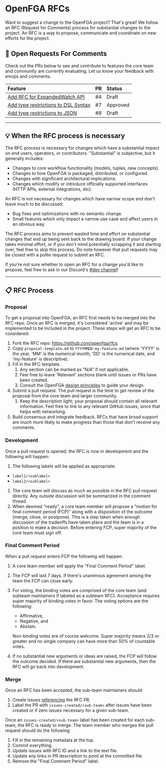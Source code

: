 # OpenFGA RFCs

Want to suggest a change to the OpenFGA project? That's great! We follow an RFC (Request for Comments) process for substantial changes to the project. An RFC is a way to propose, communicate and coordinate on new efforts for the project. 

## 👀 Open Requests For Comments

Check out the PRs below to see and contribute to features the core team and community are currently evaluating. Let us know your feedback with emojis and comments.

| Feature                                                                       |  PR | Status     |
|:------------------------------------------------------------------------------|----:|:-----------|
|[Add RFC for ExpandedWatch API](https://github.com/openfga/rfcs/pull/4)        |  #4 | Draft      |
|[Add type restrictions to DSL Syntax](https://github.com/openfga/rfcs/pull/7)  |  #7 | Approved   |
|[Add type restrictions to JSON](https://github.com/openfga/rfcs/pull/8)        |  #8 | Draft      |

---

## 💡 When the RFC process is necessary

The RFC process is necessary for changes which have a substantial impact on end users, operators, or contributors. "Substantial" is subjective, but it generally includes:

* Changes to core workflow functionality (models, tuples, new concepts).
* Changes to how OpenFGA is packaged, distributed, or configured.
* Changes with significant architectural implications.
* Changes which modify or introduce officially supported interfaces (HTTP APIs, external integrations, etc).

An RFC is not necessary for changes which have narrow scope and don't leave much to be discussed:

* Bug fixes and optimizations with no semantic change.
* Small features which only impact a narrow use case and affect users in an obvious way.

The RFC process aims to prevent wasted time and effort on substantial changes that end up being sent back to the drawing board. If your change takes minimal effort, or if you don't mind potentially scrapping it and starting over, feel free to skip this process. Do note however that pull requests may be closed with a polite request to submit an RFC.

If you're not sure whether to open an RFC for a change you'd like to propose, feel free to ask in our Discord's [#dev channel](#discord-link)!

---

## 📋 RFC Process

### Proposal
To get a proposal into OpenFGA, an RFC first needs to be merged into the RFC repo. Once an RFC is merged, it's considered 'active' and may be implemented to be included in the project. These steps will get an RFC to be considered:

1. Fork the RFC repo: <https://github.com/openfga/rfcs>
1. Copy `proposal-template.md` to `YYYYMMDD-my-feature.md` (where 'YYYY' is the year, 'MM' is the numerical month, 'DD' is the numerical date, and 'my-feature' is descriptive).
1. Fill in the RFC template. 
    1. Any section can be marked as "N/A" if not applicable.
    1. Feel free to leave 'Relevant' sections blank until issues or PRs have been created.
    1. Consult the OpenFGA [design principles](https://github.com/openfga/rfcs/blob/main/DESIGN_PRINCIPLES.md) to guide your design.
1. Submit a pull request. The pull request is the time to get review of the proposal from the core team and larger community.
    1. Keep the description light; your proposal should contain all relevant information. Feel free to link to any relevant GitHub issues, since that helps with networking.
1. Build consensus and integrate feedback. RFCs that have broad support are much more likely to make progress than those that don't receive any comments.

### Development
Once a pull request is opened, the RFC is now in development and the following will happen:

1. The following labels will be applied as appropriate:
 * `label1/<sublabel>`
 * `label2/<sublabel>`
1. The core team will discuss as much as possible in the RFC pull request directly. Any outside discussion will be summarized in the comment thread.
1. When deemed "ready", a core team member will propose a "motion for final comment period (FCP)" along with a disposition of the outcome (merge, close, or postpone). This is a step taken when enough discussion of the tradeoffs have taken place and the team is in a position to make a decision. Before entering FCP, super majority of the core team must sign off.

### Final Comment Period
When a pull request enters FCP the following will happen:
1. A core team member will apply the "Final Comment Period" label.
1. The FCP will last 7 days. If there's unanimous agreement among the team the FCP can close early.
1. For voting, the binding votes are comprised of the core team (and subteam maintainers if labeled as a subteam RFC). Acceptance requires super majority of binding votes in favor. The voting options are the following: 
    * Affirmative,
    * Negative, and 
    * Abstain. 
    
    Non-binding votes are of course welcome. Super majority means 2/3 or greater and no single company can have more than 50% of countable votes.
1. If no substantial new arguments or ideas are raised, the FCP will follow the outcome decided. If there are substantial new arguments, then the RFC will go back into development.

### Merge
Once an RFC has been accepted, the sub-team maintainers should:
1. Create issues [referencing](https://docs.github.com/en/github/writing-on-github/autolinked-references-and-urls#issues-and-pull-requests) the RFC PR.
1. Label the PR with `issues-created/<sub-team>` after issues have been created or if zero issues necessary for a given sub-team.

Once an `issues-created/<sub-team>` label has been created for each sub-team, the RFC is ready to merge. The team member who merges the pull request should do the following:

1. Fill in the remaining metadata at the top.
1. Commit everything.
1. Update issues with RFC ID and a link to the text file.
1. Update any links in PR description to point at the committed file.
1. Remove the "Final Comment Period" label.

